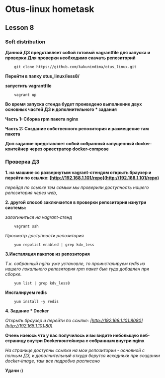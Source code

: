 # Otus-linux hometask 
## Lesson 8
### Soft distribution

__Данной ДЗ представляет собой готовый vagrantfile для запуска и проверки__
__Для проверки необходимо скачать репозиторий__
```
    git clone https://github.com/kakunindima/otus_linux.git
```
__Перейти в папку otus_linux/less8/__

__запустить vagrantfile__
```
    vagrant up
```
__Во время запуска стенда будет проиведено выполнение двух основных частей ДЗ и дополнительного * задания__

__Часть 1: Сборка rpm пакета nginx__

__Часть 2: Создание собственного репозитория и размещение там пакета__

__Доп задание представляет собой собранный запущенный docker-контейнер через оркестратор docker-compose__

### Проверка ДЗ

__1. на машине сс развернутым vagrant-стендом открыть браузер и перейти по ссылке: [http://192.168.1.101/repo](http://192.168.1.101/repo)__

_перейдя по ссылке тем самым мы проверили доступность нашего репозитория через web,_

__2. другой способ заключается в проверки репозитория изнутри системы:__

_залогиниться на vagrant-стенд_

```
    vagrant ssh
```

_Просмотр доступности репозитория_

```
    yum repolist enabled | grep kdv_less
```

__3.Инсталяция пакетов из репозитория__

_Т.к. собранный nginx уже установле, то проинсталируем redis из нашего локального репозитория rpm пакет был туда добавлен при сборке._

```
    yum list | grep kdv_less8
```
__Инсталируем redis__
```
    yum install -y redis
```

__4. Задание * Docker__

_Открыть браузер и перейти по ссылке: [http://192.168.1.101:8080](http://192.168.1.101:80)_

__Очень наеюсь что у вас получилось и вы видите небольшую веб-страницу внутри Dockerконтейнера с собранным внутри nginx__

_На странице доступны ссылки на мои репозитории - основной с полным ДЗ, и дополнительный откуда берутся исходники при создании docker-image, там все подробно расписано_

__Удачи :)__